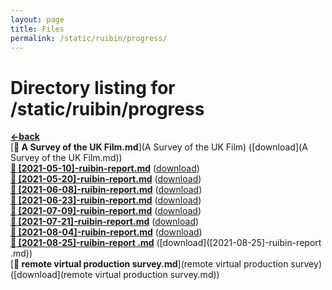 ```yaml
---
layout: page
title: Files
permalink: /static/ruibin/progress/
---
```


# Directory listing for /static/ruibin/progress
[**<-back**](/static/ruibin)  
[**:page_facing_up: A Survey of the UK Film.md**](A Survey of the UK Film) ([download](A Survey of the UK Film.md))  
[**:page_facing_up: [2021-05-10]-ruibin-report.md**]([2021-05-10]-ruibin-report) ([download]([2021-05-10]-ruibin-report.md))  
[**:page_facing_up: [2021-05-20]-ruibin-report.md**]([2021-05-20]-ruibin-report) ([download]([2021-05-20]-ruibin-report.md))  
[**:page_facing_up: [2021-06-08]-ruibin-report.md**]([2021-06-08]-ruibin-report) ([download]([2021-06-08]-ruibin-report.md))  
[**:page_facing_up: [2021-06-23]-ruibin-report.md**]([2021-06-23]-ruibin-report) ([download]([2021-06-23]-ruibin-report.md))  
[**:page_facing_up: [2021-07-09]-ruibin-report.md**]([2021-07-09]-ruibin-report) ([download]([2021-07-09]-ruibin-report.md))  
[**:page_facing_up: [2021-07-21]-ruibin-report.md**]([2021-07-21]-ruibin-report) ([download]([2021-07-21]-ruibin-report.md))  
[**:page_facing_up: [2021-08-04]-ruibin-report.md**]([2021-08-04]-ruibin-report) ([download]([2021-08-04]-ruibin-report.md))  
[**:page_facing_up: [2021-08-25]-ruibin-report .md**]([2021-08-25]-ruibin-report ) ([download]([2021-08-25]-ruibin-report .md))  
[**:page_facing_up: remote virtual production survey.md**](remote virtual production survey) ([download](remote virtual production survey.md))  
